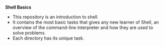 **Shell Basics**

- This repository is an introduction to shell.
- It contains the most basic tasks that gives any new learner of Shell, an overview of the command-line interpreter and how they are used to solve problems.
- Each directory has its unique task.
